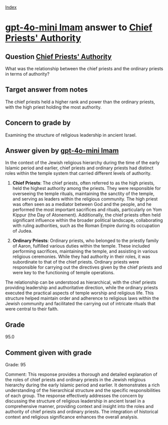 
[Index](../../index.md)
# [gpt-4o-mini Imam](../../answering_models/gpt-4o-mini_Imam.md) answer to [Chief Priests' Authority](../../questions/Chief_Priests'_Authority.md)

## Question [Chief Priests' Authority](../../questions/Chief_Priests'_Authority.md)
What was the relationship between the chief priests and the ordinary priests in terms of authority?

## Target answer from notes
The chief priests held a higher rank and power than the ordinary priests, with the high priest holding the most authority.

## Concern to grade by
Examining the structure of religious leadership in ancient Israel.

## Answer given by [gpt-4o-mini Imam](../../answering_models/gpt-4o-mini_Imam.md)
In the context of the Jewish religious hierarchy during the time of the early Islamic period and earlier, chief priests and ordinary priests had distinct roles within the temple system that carried different levels of authority.

1. **Chief Priests**: The chief priests, often referred to as the high priests, held the highest authority among the priests. They were responsible for overseeing the temple rituals, maintaining the sanctity of the temple, and serving as leaders within the religious community. The high priest was often seen as a mediator between God and the people, and he performed the most important sacrifices and rituals, particularly on Yom Kippur (the Day of Atonement). Additionally, the chief priests often held significant influence within the broader political landscape, collaborating with ruling authorities, such as the Roman Empire during its occupation of Judea.

2. **Ordinary Priests**: Ordinary priests, who belonged to the priestly family of Aaron, fulfilled various duties within the temple. These included performing sacrifices, maintaining the temple, and assisting in various religious ceremonies. While they had authority in their roles, it was subordinate to that of the chief priests. Ordinary priests were responsible for carrying out the directives given by the chief priests and were key to the functioning of temple operations.

The relationship can be understood as hierarchical, with the chief priests providing leadership and authoritative direction, while the ordinary priests executed the practical aspects of temple worship and religious life. This structure helped maintain order and adherence to religious laws within the Jewish community and facilitated the carrying out of intricate rituals that were central to their faith.

## Grade
95.0

## Comment given with grade
Grade: 95

Comment: This response provides a thorough and detailed explanation of the roles of chief priests and ordinary priests in the Jewish religious hierarchy during the early Islamic period and earlier. It demonstrates a rich understanding of the hierarchical structure and the specific responsibilities of each group. The response effectively addresses the concern by discussing the structure of religious leadership in ancient Israel in a comprehensive manner, providing context and insight into the roles and authority of chief priests and ordinary priests. The integration of historical context and religious significance enhances the overall analysis.
